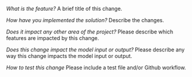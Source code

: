 *What is the feature?*
A brief title of this change.

*How have you implemented the solution?*
Describe the changes.

*Does it impact any other area of the project?*
Please describe which features are impacted by this change.

*Does this change impact the model input or output?*
Please describe any way this change impacts the model input or output.

*How to test this change*
Please include a test file and/or Github workflow.